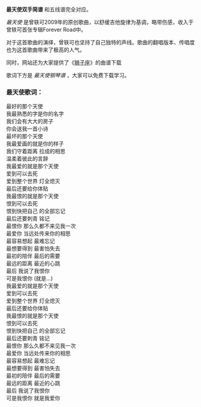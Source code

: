 

**最天使双手简谱** 和五线谱完全对应。

_最天使_ 是曾轶可2009年的原创歌曲，以舒缓吉他旋律为基调，略带伤感，收入于曾轶可首张专辑Forever Road中。

对于这首歌曲的演绎，曾轶可也坚持了自己独特的声线。歌曲的翻唱版本、传唱度也为这首歌曲带来了极高的人气。

同时，网站还为大家提供了《[狮子座](Music-1918-狮子座---曾轶可.html "狮子座")》的曲谱下载

歌词下方是 _最天使钢琴谱_ ，大家可以免费下载学习。

### 最天使歌词：

最好的那个天使  
我最熟悉的字是你的名字  
我们会有大大的房子  
你会送我一首小诗  
最坏的那个天使  
我最爱画的就是你的样子  
我们守着距离 拉成的相思  
温柔着彼此的言辞  
我最爱的就是那个天使  
爱到可以去死  
爱到整个世界 灯全熄灭  
最后还要给你体贴  
我最恨的就是那个天使  
恨到可以去死  
恨到快把自己 的全部忘记  
最后还要刺青 铭记  
最恨你 那么久都不来见我一次  
最爱你 当远处传来你的相思  
最容易想起 最难忘记  
最想要得到 最害怕失去  
最初的陪伴 最后的需要  
最远的距离 最近的心跳  
最后 我说了我恨你  
可是我恨你 (就是...)  
我最爱的就是那个天使  
爱到可以去死  
爱到整个世界 灯全熄灭  
最后还要给你体贴  
我最恨的就是那个天使  
恨到可以去死  
恨到快把自己 的全部忘记  
最后还要刺青 铭记  
最恨你 那么久都不来见我一次  
最爱你 当远处传来你的相思  
最容易想起 最难忘记  
最想要得到 最害怕失去  
最初的陪伴 最后的需要  
最远的距离 最近的心跳  
最后 我说了我恨你  
可是我恨你 就是我爱你

